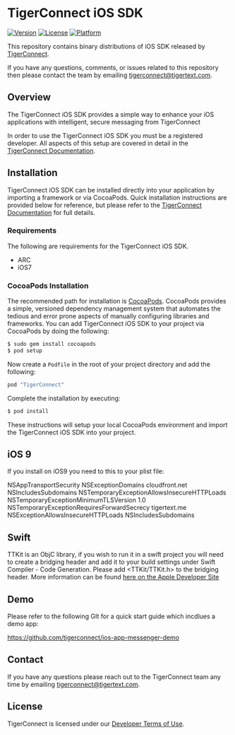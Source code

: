 # TigerConnect iOS SDK

[![Version](https://img.shields.io/cocoapods/v/TigerConnect.svg?style=flat)](http://cocoapods.org/pods/TigerConnect)
[![License](https://img.shields.io/cocoapods/l/TigerConnect.svg?style=flat)](http://cocoapods.org/pods/TigerConnect)
[![Platform](https://img.shields.io/cocoapods/p/TigerConnect.svg?style=flat)](http://cocoapods.org/pods/TigerConnect)

This repository contains binary distributions of iOS SDK released by [TigerConnect](http://tigertext.com/tigerconnect).

If you have any questions, comments, or issues related to this repository then please contact the team by emailing [tigerconnect@tigertext.com](mailto:tigerconnect@tigertext.com).

## Overview

The TigerConnect iOS SDK provides a simple way to enhance your iOS applications with intelligent, secure messaging from TigerConnect

In order to use the TigerConnect iOS SDK you must be a registered developer. All aspects of this setup are covered in detail in the [TigerConnect Documentation](https://developer.tigertext.com/).

## Installation

TigerConnect iOS SDK can be installed directly into your application by importing a framework or via CocoaPods. Quick installation instructions are provided below for reference, but please refer to the [TigerConnect Documentation](https://developer.tigertext.com/) for full details.

### Requirements

The following are requirements for the TigerConnect iOS SDK.
* ARC
* iOS7

### CocoaPods Installation

The recommended path for installation is [CocoaPods](http://cocoapods.org/). CocoaPods provides a simple, versioned dependency management system that automates the tedious and error prone aspects of manually configuring libraries and frameworks. You can add TigerConnect iOS SDK to your project via CocoaPods by doing the following:

```sh
$ sudo gem install cocoapods
$ pod setup
```

Now create a `Podfile` in the root of your project directory and add the following:

```ruby
pod "TigerConnect"
```

Complete the installation by executing:

```sh
$ pod install
```
These instructions will setup your local CocoaPods environment and import the TigerConnect iOS SDK into your project. 

## iOS 9

If you install on iOS9 you need to this to your plist file:

<key>NSAppTransportSecurity</key>
<dict>
<key>NSExceptionDomains</key>
<dict>
<key>cloudfront.net</key>
<dict>
<key>NSIncludesSubdomains</key>
<true/>
<key>NSTemporaryExceptionAllowsInsecureHTTPLoads</key>
<true/>
<key>NSTemporaryExceptionMinimumTLSVersion</key>
<string>1.0</string>
<key>NSTemporaryExceptionRequiresForwardSecrecy</key>
<false/>
</dict>
<key>tigertext.me</key>
<dict>
<key>NSExceptionAllowsInsecureHTTPLoads</key>
<false/>
<key>NSIncludesSubdomains</key>
<true/>
</dict>
</dict>
</dict>

## Swift

TTKit is an ObjC library, if you wish to run it in a swift project you will need to create a bridging header and add it to your build settings under Swift Compiler - Code Generation.  Please add <TTKit/TTKit.h> to the bridging header.  More information can be found [here on the Apple Developer Site](https://developer.apple.com/library/ios/documentation/Swift/Conceptual/BuildingCocoaApps/MixandMatch.html)

## Demo

Please refer to the following GIt for a quick start guide which incdlues a demo app:

https://github.com/tigerconnect/ios-app-messenger-demo

## Contact

If you have any questions please reach out to the TigerConnect team any time by emailing [tigerconnect@tigertext.com](mailto:tigerconnect@tigertext.com).

## License

TigerConnect is licensed under our [Developer Terms of Use](https://developer.tigertext.com/developer-terms-of-use/).

